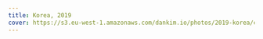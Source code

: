 ```yaml
---
title: Korea, 2019
cover: https://s3.eu-west-1.amazonaws.com/dankim.io/photos/2019-korea/cover.jpg
---
```


<img src="https://s3.eu-west-1.amazonaws.com/dankim.io/photos/2019-korea/0001.jpg" alt="" class="lazyload">
<img src="https://s3.eu-west-1.amazonaws.com/dankim.io/photos/2019-korea/0002.jpg" alt="" class="lazyload">
<img src="https://s3.eu-west-1.amazonaws.com/dankim.io/photos/2019-korea/0003.jpg" alt="" class="lazyload">
<img src="https://s3.eu-west-1.amazonaws.com/dankim.io/photos/2019-korea/0004.jpg" alt="" class="lazyload">
<img src="https://s3.eu-west-1.amazonaws.com/dankim.io/photos/2019-korea/0005.jpg" alt="" class="lazyload">
<img src="https://s3.eu-west-1.amazonaws.com/dankim.io/photos/2019-korea/0006.jpg" alt="" class="lazyload">
<img src="https://s3.eu-west-1.amazonaws.com/dankim.io/photos/2019-korea/0007.jpg" alt="" class="lazyload">
<img src="https://s3.eu-west-1.amazonaws.com/dankim.io/photos/2019-korea/0008.jpg" alt="" class="lazyload">
<img src="https://s3.eu-west-1.amazonaws.com/dankim.io/photos/2019-korea/0009.jpg" alt="" class="lazyload">
<img src="https://s3.eu-west-1.amazonaws.com/dankim.io/photos/2019-korea/0010.jpg" alt="" class="lazyload">
<img src="https://s3.eu-west-1.amazonaws.com/dankim.io/photos/2019-korea/0011.jpg" alt="" class="lazyload">
<img src="https://s3.eu-west-1.amazonaws.com/dankim.io/photos/2019-korea/0012.jpg" alt="" class="lazyload">
<img src="https://s3.eu-west-1.amazonaws.com/dankim.io/photos/2019-korea/0013.jpg" alt="" class="lazyload">
<img src="https://s3.eu-west-1.amazonaws.com/dankim.io/photos/2019-korea/0014.jpg" alt="" class="lazyload">
<img src="https://s3.eu-west-1.amazonaws.com/dankim.io/photos/2019-korea/0015.jpg" alt="" class="lazyload">
<img src="https://s3.eu-west-1.amazonaws.com/dankim.io/photos/2019-korea/0016.jpg" alt="" class="lazyload">
<img src="https://s3.eu-west-1.amazonaws.com/dankim.io/photos/2019-korea/0017.jpg" alt="" class="lazyload">
<img src="https://s3.eu-west-1.amazonaws.com/dankim.io/photos/2019-korea/0018.jpg" alt="" class="lazyload">
<img src="https://s3.eu-west-1.amazonaws.com/dankim.io/photos/2019-korea/0019.jpg" alt="" class="lazyload">
<img src="https://s3.eu-west-1.amazonaws.com/dankim.io/photos/2019-korea/0020.jpg" alt="" class="lazyload">
<img src="https://s3.eu-west-1.amazonaws.com/dankim.io/photos/2019-korea/0021.jpg" alt="" class="lazyload">
<img src="https://s3.eu-west-1.amazonaws.com/dankim.io/photos/2019-korea/0022.jpg" alt="" class="lazyload">
<img src="https://s3.eu-west-1.amazonaws.com/dankim.io/photos/2019-korea/0023.jpg" alt="" class="lazyload">
<img src="https://s3.eu-west-1.amazonaws.com/dankim.io/photos/2019-korea/0024.jpg" alt="" class="lazyload">
<img src="https://s3.eu-west-1.amazonaws.com/dankim.io/photos/2019-korea/0025.jpg" alt="" class="lazyload">

